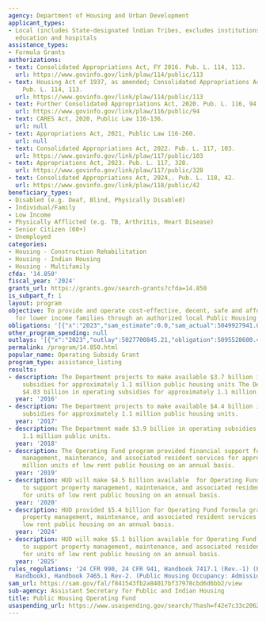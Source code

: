 ```yaml
---
agency: Department of Housing and Urban Development
applicant_types:
- Local (includes State-designated lndian Tribes, excludes institutions of higher
  education and hospitals
assistance_types:
- Formula Grants
authorizations:
- text: Consolidated Appropriations Act, FY 2016. Pub. L. 114, 113.
  url: https://www.govinfo.gov/link/plaw/114/public/113
- text: Housing Act of 1937, as amended; Consolidated Appropriations Act of FY 2017.
    Pub. L. 114, 113.
  url: https://www.govinfo.gov/link/plaw/114/public/113
- text: Further Consolidated Appropriations Act, 2020. Pub. L. 116, 94.
  url: https://www.govinfo.gov/link/plaw/116/public/94
- text: CARES Act, 2020, Public Law 116-136.
  url: null
- text: Appropriations Act, 2021, Public Law 116-260.
  url: null
- text: Consolidated Appropriations Act, 2022. Pub. L. 117, 103.
  url: https://www.govinfo.gov/link/plaw/117/public/103
- text: Appropriations Act, 2023. Pub. L. 117, 328.
  url: https://www.govinfo.gov/link/plaw/117/public/328
- text: Consolidated Appropriations Act, 2024,. Pub. L. 118, 42.
  url: https://www.govinfo.gov/link/plaw/118/public/42
beneficiary_types:
- Disabled (e.g. Deaf, Blind, Physically Disabled)
- Individual/Family
- Low Income
- Physically Afflicted (e.g. TB, Arthritis, Heart Disease)
- Senior Citizen (60+)
- Unemployed
categories:
- Housing - Construction Rehabilitation
- Housing - Indian Housing
- Housing - Multifamily
cfda: '14.850'
fiscal_year: '2024'
grants_url: https://grants.gov/search-grants?cfda=14.850
is_subpart_f: 1
layout: program
objective: To provide and operate cost-effective, decent, safe and affordable dwellings
  for lower income families through an authorized local Public Housing Agency (PHA).
obligations: '[{"x":"2023","sam_estimate":0.0,"sam_actual":5049927941.0,"usa_spending_actual":5119956942.04},{"x":"2024","sam_estimate":0.0,"sam_actual":5475784000.0,"usa_spending_actual":5247996272.23},{"x":"2025","sam_estimate":0.0,"sam_actual":5050000000.0,"usa_spending_actual":0.0}]'
other_program_spending: null
outlays: '[{"x":"2023","outlay":5027700845.21,"obligation":5095528600.46},{"x":"2024","outlay":3855398027.18,"obligation":4823586380.77},{"x":"2025","outlay":0.0,"obligation":0.0}]'
permalink: /program/14.850.html
popular_name: Operating Subsidy Grant
program_type: assistance_listing
results:
- description: The Department projects to make available $3.7 billion in operating
    subsidies for approximately 1.1 million public housing units The Department made
    $4.03 billion in operating subsidies for approximately 1.1 million public units.
  year: '2016'
- description: The Department projects to make available $4.4 billion in operating
    subsidies for approximately 1.1 million public housing units.
  year: '2017'
- description: The Department made $3.9 billion in operating subsidies for approximately
    1.1 million public units.
  year: '2018'
- description: The Operating Fund program provided financial support for the property
    management, maintenance, and associated resident services for approximately 1
    million units of low rent public housing on an annual basis.
  year: '2019'
- description: HUD will make $4.5 billion available  for Operating Fund formula grants
    to support property management, maintenance, and associated resident services
    for units of low rent public housing on an annual basis.
  year: '2020'
- description: HUD provided $5.4 billion for Operating Fund formula grants to support
    property management, maintenance, and associated resident services for units of
    low rent public housing on an annual basis.
  year: '2024'
- description: HUD will make $5.1 billion available for Operating Fund formula grants
    to support property management, maintenance, and associated resident services
    for units of low rent public housing on an annual basis.
  year: '2025'
rules_regulations: '24 CFR 990, 24 CFR 941, Handbook 7417.1 (Rev.-1) (Public Housing-Development
  Handbook), Handbook 7465.1 Rev-2. (Public Housing Occupancy: Admission).'
sam_url: https://sam.gov/fal/f841543fb2a84017bf37978cbd6d6bb2/view
sub-agency: Assistant Secretary for Public and Indian Housing
title: Public Housing Operating Fund
usaspending_url: https://www.usaspending.gov/search/?hash=f42e7c33c20620380d2820e295e7e0de
---
```

